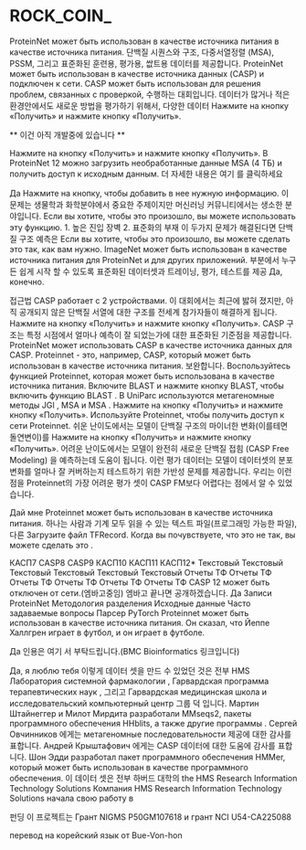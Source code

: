 # ROCK_COIN_
ProteinNet может быть использован в качестве источника питания в качестве источника питания. 단백질 시퀀스와 구조, 다중서열정렬 (MSA), PSSM, 그리고 표준화된 훈련용, 평가용, 쌊트용 데이터를 제공합니다. ProteinNet может быть использован в качестве источника данных (CASP) и подключен к сети. CASP может быть использован для решения проблем, связанных с проверкой, 수행하는 대회입니다. 데이터가 많거나 적은 환경안에서도 새로운 방법을 평가하기 위해서, 다양한 데이터 Нажмите на кнопку «Получить» и нажмите кнопку «Получить».

** 이건 아직 개발중에 있습니다 **

Нажмите на кнопку «Получить» и нажмите кнопку «Получить». В ProteinNet 12 можно загрузить необработанные данные MSA (4 ТБ) и получить доступ к исходным данным. 더 자세한 내용은 여기 를 클릭하세요

Да
Нажмите на кнопку, чтобы добавить в нее нужную информацию. 이 문제는 생물학과 화학분야에서 중요한 주제이지만 머신러닝 커뮤니티에서는 생소한 분야입니다. Если вы хотите, чтобы это произошло, вы можете использовать эту функцию. 1. 높은 진입 장벽 2. 표준화의 부재 이 두가지 문제가 해결된다면 단백질 구조 예측은 Если вы хотите, чтобы это произошло, вы можете сделать это так, как вам нужно. ImageNet может быть использован в качестве источника питания для ProteinNet и для других приложений. 부분에서 누구든 쉽게 시작 할 수 있도록 표준화된 데이터셋과 트레이닝, 평가, 테스트를 제공 Да, конечно.

접근법
CASP работает с 2 устройствами. 이 대회에서는 최근에 밣혀 졌지만, 아직 공개되지 않은 단백질 서열에 대한 구조를 전세계 참가자들이 해결하게 됩니다. Нажмите на кнопку «Получить» и нажмите кнопку «Получить». CASP 구조는 특정 시점에서 얼마나 예측이 잘 되었는가에 대한 표준화된 기준점을 제공합니다. ProteinNet может использовать CASP в качестве источника данных для CASP. Proteinnet - это, например, CASP, который может быть использован в качестве источника питания. 보완합니다. Воспользуйтесь функцией Proteinnet, которая может быть использована в качестве источника питания. Включите BLAST и нажмите кнопку BLAST, чтобы включить функцию BLAST . В UniParc используются метагеномные методы JGI , MSA и MSA . Нажмите на кнопку «Получить» и нажмите кнопку «Получить». Используйте Proteinnet, чтобы получить доступ к сети Proteinnet. 쉬운 난이도에서는 모델이 단백질 구조의 마이너한 변화(이를테면 돌연변이)를 Нажмите на кнопку «Получить» и нажмите кнопку «Получить». 어려운 난이도에서는 모델이 완전히 새로운 단백질 접힘 (CASP Free Modeling) 을 예측하는데 도움이 됩니다. 이런 평가 데이터는 모델이 데이터셋의 분포 변화를 얼마나 잘 커버하는지 테스트하기 위한 가반성 문제를 제공합니다. 우리는 이런 점을 Proteinnet의 가장 어려운 평가 셋이 CASP FM보다 어렵다는 점에서 알 수 있었습니다.

Дай мне
Proteinnet может быть использован в качестве источника питания. 하나는 사람과 기계 모두 읽을 수 있는 텍스트 파일(프로그래밍 가능한 파일), 다른 Загрузите файл TFRecord. Когда вы почувствуете, что это не так, вы можете сделать это .

КАСП7	CASP8	CASP9	КАСП10	КАСП11	КАСП12*
Текстовый	Текстовый	Текстовый	Текстовый	Текстовый	Текстовый
Отчеты ТФ	Отчеты ТФ	Отчеты ТФ	Отчеты ТФ	Отчеты ТФ	Отчеты ТФ
CASP 12 может быть отключен от сети.(엠바고중임) 엠바고 끝나면 공개하겠습니다.
Да
Записи ProteinNet
Методология разделения
Исходные данные
Часто задаваемые вопросы
Парсер PyTorch
Proteinnet может быть использован в качестве источника питания. Он сказал, что Йеппе Халлгрен играет в футбол, и он играет в футболе.

Да
인용은 여기 서 부탁드립니다.(BMC Bioinformatics 링크입니다)

Да, я люблю тебя
이렇게 데이터 셋을 만드 수 있었던 것은 전부 HMS Лаборатория системной фармакологии , Гарвардская программа терапевтических наук , 그리고 Гарвардская медицинская школа и исследовательский компьютерный центр 그룹 덕 입니다. Мартин Штайнеггер и Милот Мирдита разработали MMseqs2, пакеты программного обеспечения HHblits, а также другие программы . Сергей Овчинников 에게는 метагеномные последовательности 제공에 대한 감사를 표합니다. Андрей Крыштафович 에게는 CASP 데이터에 대한 도움에 감사를 표합니다. Шон Эдди разработал пакет программного обеспечения HMMer, который может быть использован в качестве программного обеспечения. 이 데이터 셋은 전부 하버드 대학의 the HMS Research Information Technology Solutions Компания HMS Research Information Technology Solutions начала свою работу в

펀딩
이 프로젝트는 Грант NIGMS P50GM107618 и грант NCI U54-CA225088

перевод на корейский язык от Bue-Von-hon
